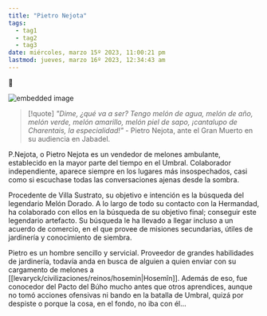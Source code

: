 ```yaml
---
title: "Pietro Nejota" 
tags:
  - tag1
  - tag2
  - tag3
date: miércoles, marzo 15º 2023, 11:00:21 pm
lastmod: jueves, marzo 16º 2023, 12:34:43 am
---
```


🍈

![embedded image](https://assets.legendkeeper.com/f208de72-f2b7-4afe-8873-c3e715f19b21.png "Attachment")

> [!quote]
> _"Dime, ¿qué va a ser? Tengo melón de agua, melón de año, melón verde, melón amarillo, melón piel de sapo, ¡cantalupo de Charentais, la especialidad!"_
> \- Pietro Nejota, ante el Gran Muerto en su audiencia en Jabadel.

P.Nejota, o Pietro Nejota es un vendedor de melones ambulante, establecido en la mayor parte del tiempo en el Umbral. Colaborador independiente, aparece siempre en los lugares más insospechados, casi como si escuchase todas las conversaciones ajenas desde la sombra.

Procedente de Villa Sustrato, su objetivo e intención es la búsqueda del legendario Melón Dorado. A lo largo de todo su contacto con la Hermandad, ha colaborado con ellos en la búsqueda de su objetivo final; conseguir este legendario artefacto. Su búsqueda le ha llevado a llegar incluso a un acuerdo de comercio, en el que provee de misiones secundarias, útiles de jardinería y conocimiento de siembra.

Pietro es un hombre sencillo y servicial. Proveedor de grandes habilidades de jardinería, todavía anda en busca de alguien a quien enviar con su cargamento de melones a [[levaryck/civilizaciones/reinos/hosemin|Hosemîn]]. Además de eso, fue conocedor del Pacto del Búho mucho antes que otros aprendices, aunque no tomó acciones ofensivas ni bando en la batalla de Umbral, quizá por despiste o porque la cosa, en el fondo, no iba con él...